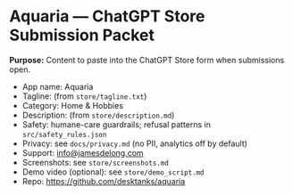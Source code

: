 # Aquaria — ChatGPT Store Submission Packet
**Purpose:** Content to paste into the ChatGPT Store form when submissions open.

- App name: Aquaria
- Tagline: (from `store/tagline.txt`)
- Category: Home & Hobbies
- Description: (from `store/description.md`)
- Safety: humane-care guardrails; refusal patterns in `src/safety_rules.json`
- Privacy: see `docs/privacy.md` (no PII, analytics off by default)
- Support: info@jamesdelong.com
- Screenshots: see `store/screenshots.md`
- Demo video (optional): see `store/demo_script.md`
- Repo: https://github.com/desktanks/aquaria
